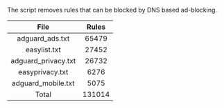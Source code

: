 The script removes rules that can be blocked by DNS based ad-blocking.


| File | Rules |
|:----:|:-----:|
| adguard_ads.txt | 65479 |
| easylist.txt | 27452 |
| adguard_privacy.txt | 26732 |
| easyprivacy.txt | 6276 |
| adguard_mobile.txt | 5075 |
| Total | 131014 |